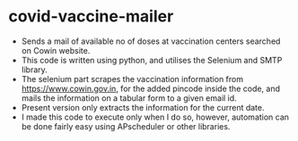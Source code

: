 # covid-vaccine-mailer
- Sends a mail of available no of doses at vaccination centers searched on Cowin website.
- This code is written using python, and utilises the Selenium and SMTP library. 
- The selenium part scrapes the vaccination information from https://www.cowin.gov.in, for the added pincode inside the code, and mails the information on a tabular form to a given email id.
- Present version only extracts the information for the current date.
- I made this code to execute only when I do so, however, automation can be done fairly easy using APscheduler or other libraries.



